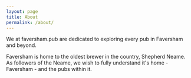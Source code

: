 ```yaml
---
layout: page
title: About
permalink: /about/
---
```


We at faversham.pub are dedicated to exploring every pub in Faversham and
beyond.

Faversham is home to the oldest brewer in the country, Shepherd Neame.
As followers of the Neame, we wish to fully understand it's home - Faversham - 
and the pubs within it.

